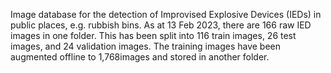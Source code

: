 Image database for the detection of Improvised Explosive Devices (IEDs) in public places, e.g. rubbish bins. As at 13 Feb 2023, there are 166 raw IED images in one folder. This has been split into 116 train images, 26 test images, and 24 validation images. The training images have been augmented offline to 1,768images and stored in another folder.
